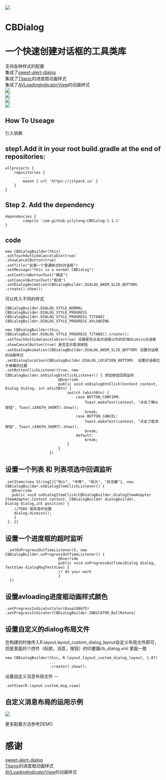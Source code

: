 
[![](https://jitpack.io/v/yilylong/CBDialog.svg)](https://jitpack.io/#yilylong/CBDialog)
# CBDialog
一个快速创建对话框的工具类库
============
支持各种样式的配置<br/>
集成了[sweet-alert-dialog](https://github.com/pedant/sweet-alert-dialog)<br/>
集成了[Titanic](https://github.com/RomainPiel/Titanic)的进度框动画样式<br/>
集成了[AVLoadingIndicatorView](https://github.com/81813780/AVLoadingIndicatorView)的动画样式<br/>
<img src='/show_1.png'/><br/>
<img src='/show_2.png'/><br/>
<img src='/show_3.png'/><br/>
<img src='/GIF.gif'/>

How To Useage
---

引入依赖

step1.Add it in your root build.gradle at the end of repositories:
-
    allprojects {
		repositories {
			...
			maven { url 'https://jitpack.io' }
		}
	}

Step 2. Add the dependency
-
    dependencies {
	        compile 'com.github.yilylong:CBDialog:1.1.1'
	}

    
code
--

    new CBDialogBuilder(this)
    .setTouchOutSideCancelable(true)
    .showCancelButton(true)
    .setTitle("这是一个普通样式的对话框")
    .setMessage("this is a normal CBDialog")
    .setConfirmButtonText("确定")
    .setCancelButtonText("取消")
    .setDialogAnimation(CBDialogBuilder.DIALOG_ANIM_SLID_BOTTOM)
    .create().show();  


可以传入不同的样式<br/>

    CBDialogBuilder.DIALOG_STYLE_NORMAL
    CBDialogBuilder.DIALOG_STYLE_PROGRESS
    CBDialogBuilder.DIALOG_STYLE_PROGRESS_TITANIC
    CBDialogBuilder.DIALOG_STYLE_PROGRESS_AVLOADING

    new CBDialogBuilder(this, CBDialogBuilder.DIALOG_STYLE_PROGRESS_TITANIC).create();
    .setTouchOutSideCancelable(true) 设置是否点击对话框以外的区域dismiss对话框  
    .showCancelButton(true) 是否显示取消按钮
    .setDialogAnimation(CBDialogBuilder.DIALOG_ANIM_SLID_BOTTOM) 设置对话框的动画样式 
    .setDialoglocation(CBDialogBuilder.DIALOG_LOCATION_BOTTOM)  设置对话框位于屏幕的位置
    .setButtonClickListener(true, new CBDialogBuilder.onDialogbtnClickListener() { 添加按钮回调监听
                            @Override
                            public void onDialogbtnClick(Context context, Dialog dialog, int whichBtn) {
                                switch (whichBtn) {
                                    case BUTTON_CONFIRM:
                                        Toast.makeText(context, "点击了确认按钮", Toast.LENGTH_SHORT).show();
                                        break;
                                    case BUTTON_CANCEL:
                                        Toast.makeText(context, "点击了取消按钮", Toast.LENGTH_SHORT).show();
                                        break;
                                    default:
                                        break;
                                }
                            }
                        })
                       
			
设置一个列表 和 列表项选中回调监听
--

    .setItems(new String[]{"较小", "中等", "较大", "巨无霸"}, new CBDialogBuilder.onDialogItemClickListener() {
       @Override
       public void onDialogItemClick(CBDialogBuilder.DialogItemAdapter ItemAdapter,Context context, CBDialogBuilder dialogbuilder,             Dialog dialog,int position) {
        //TODO 保存选中设置
        dialog.dismiss();
        }
     }, 2)

设置一个进度框的超时监听
--

     .setOnProgressOutTimeListener(5, new CBDialogBuilder.onProgressOutTimeListener() {
                            @Override
                            public void onProgressOutTime(Dialog dialog, TextView dialogMsgTextView) {
                            // do your work
                            }
      })
      
设置avloading进度框动画样式颜色
--

    .setProgressIndicatorColor(0xaa198675)
    .setProgressIndicator(CBDialogBuilder.INDICATOR_BallRotate)
 
 
设置自定义的dialog布局文件
-- 
在构建的时候传入R.layout.layout_custom_dialog_layout自定义布局文件即可，但是里面的个控件（标题，消息，按钮）的ID要跟cb_dialog.xml 里面一致<br/>

    new CBDialogBuilder(this, R.layout.layout_custom_dialog_layout, 1.0f)
                        ...
                        .create().show();   
 
 
设置自定义消息布局文件
--    
   
    .setView(R.layout.custom_msg_view)
 
自定义消息布局的运用示例
--
<img src='GIF2.gif'/>


更多配置方法参考DEMO

感谢 
==
[sweet-alert-dialog](https://github.com/pedant/sweet-alert-dialog)<br/>
[Titanic](https://github.com/RomainPiel/Titanic)的进度框动画样式<br/>
[AVLoadingIndicatorView](https://github.com/81813780/AVLoadingIndicatorView)的动画样式<br/>

